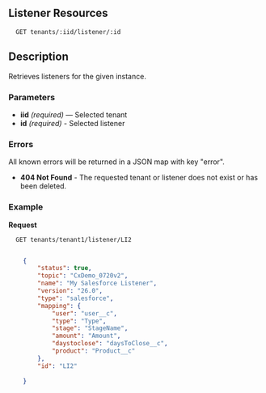 ## Listener Resources

```
  GET tenants/:iid/listener/:id
```

## Description

Retrieves listeners for the given instance.


### Parameters

- **iid** _(required)_ — Selected tenant
- **id** _(required)_ - Selected listener

### Errors

All known errors will be returned in a JSON map with key "error".

- **404 Not Found** - The requested tenant or listener does not exist or has been deleted.

### Example

**Request**

```
  GET tenants/tenant1/listener/LI2
```

```json

    {
        "status": true,
        "topic": "CxDemo_0720v2",
        "name": "My Salesforce Listener",
        "version": "26.0",
        "type": "salesforce",
        "mapping": {
            "user": "user__c",
            "type": "Type",
            "stage": "StageName",
            "amount": "Amount",
            "daystoclose": "daysToClose__c",
            "product": "Product__c"
        },
        "id": "LI2"
     
    }
```
